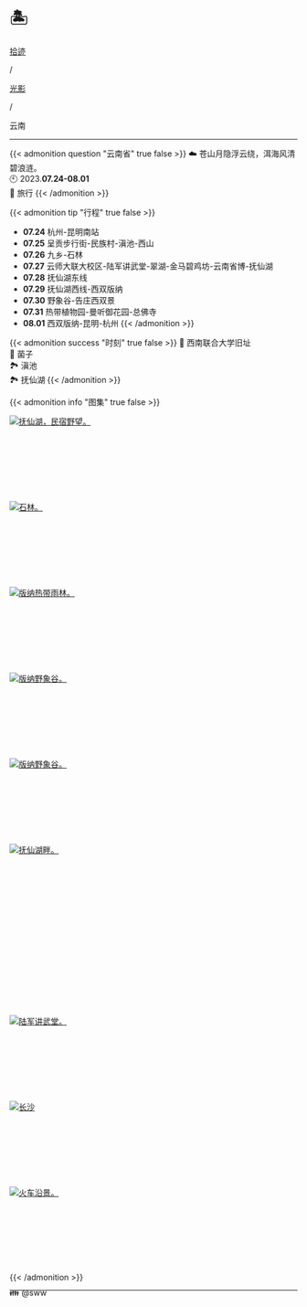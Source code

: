 # 🏝️


<div class="nav-tab">
  <a href="../../../cages"><p class="not">拾迹</p></a><p class="not">/</p>
  <a href="../"><p class="not">光影</p></a>
  <p class="now">/</p><p class="now">云南</p>
</div>

---

{{< admonition question "云南省" true false >}}
☁️ 苍山月隐浮云绕，洱海风清碧浪涟。<br>
🕙 2023.**07.24-08.01**<br>
📝 旅行
{{< /admonition >}}

{{< admonition tip "行程" true false >}}
- **07.24** 杭州-昆明南站
- **07.25** 呈贡步行街-民族村-滇池-西山
- **07.26** 九乡-石林
- **07.27** 云师大联大校区-陆军讲武堂-翠湖-金马碧鸡坊-云南省博-抚仙湖
- **07.28** 抚仙湖东线
- **07.29** 抚仙湖西线-西双版纳
- **07.30** 野象谷-告庄西双景
- **07.31** 热带植物园-曼听御花园-总佛寺
- **08.01** 西双版纳-昆明-杭州
{{< /admonition >}}

{{< admonition success "时刻" true false >}}
🏫 西南联合大学旧址<br>
🥗 菌子<br>
🏞️ 滇池<br>
🏞️ 抚仙湖
{{< /admonition >}}

{{< admonition info "图集" true false >}}
<div class="group-picture">
  <div class="group-picture-cover">
    <a class="lightgallery" href="https://pic.imgdb.cn/item/654e1b52c458853aef42b7c6.jpg" title="抚仙湖，民宿野望。" data-thumbnail="https://pic.imgdb.cn/item/654e1b52c458853aef42b7c6.jpg">
    <img loading="lazy" src="https://pic.imgdb.cn/item/654e1b52c458853aef42b7c6.jpg" sizes="auto" alt="抚仙湖，民宿野望。"></a>
  </div>
  <div class="group-picture-cover">
    <a class="lightgallery" href="https://pic.imgdb.cn/item/654e1c0ec458853aef45c617.jpg" title="石林。" data-thumbnail="https://pic.imgdb.cn/item/654e1c0ec458853aef45c617.jpg">
    <img loading="lazy" src="https://pic.imgdb.cn/item/654e1c0ec458853aef45c617.jpg" sizes="auto" alt="石林。"></a>
  </div>
</div>
<div class="group-picture">
  <div class="group3-picture-cover">
    <a class="lightgallery" href="https://pic.imgdb.cn/item/654e1b51c458853aef42b639.jpg" title="版纳热带雨林。" data-thumbnail="https://pic.imgdb.cn/item/654e1b51c458853aef42b639.jpg">
    <img loading="lazy" src="https://pic.imgdb.cn/item/654e1b51c458853aef42b639.jpg" sizes="auto" alt="版纳热带雨林。"></a>
  </div>
  <div class="group3-picture-cover">
    <a class="lightgallery" href="https://pic.imgdb.cn/item/654e1b52c458853aef42b6dc.jpg" title="版纳野象谷。" data-thumbnail="https://pic.imgdb.cn/item/654e1b52c458853aef42b6dc.jpg">
    <img loading="lazy" src="https://pic.imgdb.cn/item/654e1b52c458853aef42b6dc.jpg" sizes="auto" alt="版纳野象谷。"></a>
  </div>
  <div class="group3-picture-cover">
    <a class="lightgallery" href="https://pic.imgdb.cn/item/654e1b52c458853aef42b74a.jpg" title="版纳野象谷。" data-thumbnail="https://pic.imgdb.cn/item/654e1b52c458853aef42b74a.jpg">
    <img loading="lazy" src="https://pic.imgdb.cn/item/654e1b52c458853aef42b74a.jpg" sizes="auto" alt="版纳野象谷。"></a>
  </div>
</div>
<div class="group-picture">
  <div class="group-picture-cover">
    <a class="lightgallery" href="https://pic.imgdb.cn/item/654e1b52c458853aef42b848.jpg" title="抚仙湖畔。" data-thumbnail="https://pic.imgdb.cn/item/654e1b52c458853aef42b848.jpg">
    <img loading="lazy" src="https://pic.imgdb.cn/item/654e1b52c458853aef42b848.jpg" sizes="auto" alt="抚仙湖畔。"></a>
  </div>
  <div class="group-picture-cover">
    <a class="lightgallery" href="https://pic.imgdb.cn/item/654e1c0ec458853aef45c587.jpg" title="" data-thumbnail="https://pic.imgdb.cn/item/654e1c0ec458853aef45c587.jpg">
    <img loading="lazy" src="https://pic.imgdb.cn/item/654e1c0ec458853aef45c587.jpg" sizes="auto" alt=""></a>
  </div>
</div>
<div class="group-picture">
 <div class="group1-picture-cover">
    <a class="lightgallery" href="https://pic.imgdb.cn/item/654e1c0ec458853aef45c6b5.jpg" title="陆军讲武堂。" data-thumbnail="https://pic.imgdb.cn/item/654e1c0ec458853aef45c6b5.jpg">
    <img loading="lazy" src="https://pic.imgdb.cn/item/654e1c0ec458853aef45c6b5.jpg" sizes="auto" alt="陆军讲武堂。"></a>
  </div>
</div>
<div class="group-picture">
  <div class="group-picture-cover">
    <a class="lightgallery" href="https://pic.imgdb.cn/item/654e1c0dc458853aef45c4ae.jpg" title="长沙" data-thumbnail="https://pic.imgdb.cn/item/654e1c0dc458853aef45c4ae.jpg">
    <img loading="lazy" src="https://pic.imgdb.cn/item/654e1c0dc458853aef45c4ae.jpg" sizes="auto" alt="长沙"></a>
  </div>
  <div class="group-picture-cover">
    <a class="lightgallery" href="https://pic.imgdb.cn/item/654e1c0ec458853aef45c512.jpg" title="火车沿景。" data-thumbnail="https://pic.imgdb.cn/item/654e1c0ec458853aef45c512.jpg">
    <img loading="lazy" src="https://pic.imgdb.cn/item/654e1c0ec458853aef45c512.jpg" sizes="auto" alt="火车沿景。"></a>
  </div>
</div>
{{< /admonition >}}

---

<p class="img-desc" style="text-align: left; margin-top: -20px;">👪 @sww</p>
